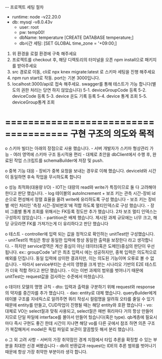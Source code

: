 -- 프로젝트 세팅 절차 
  - runtime: node -v22.20.0
  - db: mysql -v8.0.43v
      - user: root
      - pw: temp00!
      - dbName: temperature [CREATE DATABASE temperature;]
      - db시간 세팅: [SET GLOBAL time_zone = '+09:00;]

1. 위 환경을 로컬 환경에 구축 해주세요
2. 프로젝트를 checkout 후, 해당 디렉토리의 터미널을 오픈 npm install으로 패키지를 받아주세요
3. src 경로로 이동, cli로 npx knex migrate:latest 로 스키마 세팅을 진행 해주세요 
4. npm run start로 작동. port는 기본 3000입니다.
5. localhost:3000/api로 접속 해주세요. swagger를 통해 테스트가 가능 합니다(별도의 권한 처리는 당연 하지 않았습니다)
    5-1. deviceGroupCode 등록 
    5-2. deviceCode 등록
    5-3. device 온도 기록 등록
    5-4. device 통계 조회
    5-5. deviceGroup통계 조회


=====================================
    구현 구조의 의도와 목적
=====================================
 o 스키마 빌더는 아래의 장점으로 사용 했습니다.
    - 서버 개발자가 스키마 형상관리 가능
    - 여러 영역에 스키마 구조 동시적용 편리
    - 대체로 초안을 dbClient에서 수행 후, 완료된 작업 스크립트를 schemaBuilder에 저장 및 push.

o 중복 기능 대응
    - 장비가 중복 요청을 보내는 경우로 이해 했습니다. deviceId와 시간이 동일하면 후속 작업을 무시하도록 합니다

o 성능 최적화(대용량 I/O)
    - IOT는 대량의 read와 write가 특징이므로 둘 다 고려해야 한다고 판단 했습니다.
    - log 테이블의 autoIncrement + 보조 키는 관측 시간-장비 id 순으로 편성해서 정렬 효율을 올려 write에 유리하도록 구성 했습니다
    - 보조 키는 장비별 색인 처리인 '측정 시간-장비번호'에 적합 하도록 멀티인덱스로 구성 했습니다.
    - 장비 그룹별 통계 조회를 위해서는 FK등록 정도만 추가 했습니다. 2차 보조 멀티 인덱스는 구성하지 않았습니다.
    - partition은 배제 했습니다. 제시된 과제 규모에는 너무 크고, 해당 규모라면 FK를 가져가는게 더 유리하다고 판단 했습니다

o 테스트
    - controller에 입력 되는 값을 정적으로 확인하는 unitTest만 구성했습니다.
    - unitTest의 핵심은 항상 동일한 입력에 항상 동일한 출력을 보장한다 라고 생각합니다.
    - 하지만 service영역은 계산 중심이 아닌 데이터(혹은 도메인)중심의 판단이 우선 됩니다.
        ex:: groupCode 'a1'은 최초 입력시 에는 성공하지만, 중복 입력은 의도적으로 예외를 던집니다.
            동일 입력에 상이한 결과지만, 이는 의도된 기능이며 오류로 볼 수 없습니다.
    - 따라서 service부터는 순서의 영향을 크게 받는 시나리오 기반의 E2E 테스트가 더욱 적합 하다고 판단 했습니다.
    - 이는 이번 과제의 범위를 벗어나기 때문에 unitTest는 request값을 검사하는 수준에서 마쳤습니다.

o 데이터 모델의 명명 규칙
    - dto: 입력과 출력을 구분하기 위해 request와 response의 약자를 중간자를 추가 했습니다.
    - dao: entity로 대체 했습니다. queryBuilder에게 테이블 구조를 지네릭스로 알려주면 쿼리 작성시
        컬럼명을 알려줘 오타를 줄일 수 있기 때문에 entity를 만들고, CUD작업이 진행될 때는 해당 entity와 호환 했습니다
    - vo: 대체로 VO는 select절과 맞춰 사용되고, select절은 매번 쿼리마다 거의 항상 만들어 지므로
        단일 파일에 interface를 몰아서 만들어 뒀습니다(혹은 type). qb계층에 필요시 마다 즉시 구현도 좋긴 한데
        시간이 지나면 해당 vo를 다른 곳에서 참조 하면 의존 구조가 복잡해져서 model은 독립 파일로 보관이 깔끔할듯 해서 분리 했습니다.

o 그 외 고려 사항
    - 서버의 가장 취약점인 경계 지점에서 타입 추론을 확정할 수 있는 부분을 최대한 신경 써봤습니다
    - db의 반환값과 request는 IDE의 추론 범위를 벗어나기 때문에 항상 가장 취약한 부분이라 생각 합니다.